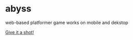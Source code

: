 # abyss
web-based platformer game
works on mobile and dekstop

[Give it a shot!](https://grayu3.github.io/abyss-science/)
